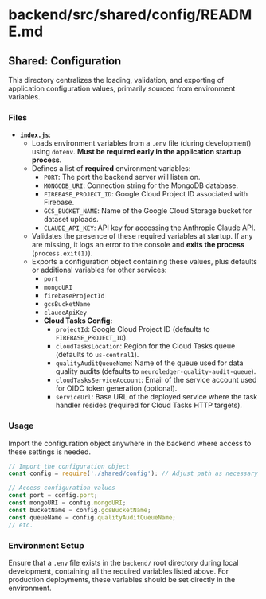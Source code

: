 # backend/src/shared/config/README.md

## Shared: Configuration

This directory centralizes the loading, validation, and exporting of application configuration values, primarily sourced from environment variables.

### Files

*   **`index.js`**:
    *   Loads environment variables from a `.env` file (during development) using `dotenv`. **Must be required early in the application startup process.**
    *   Defines a list of **required** environment variables:
        *   `PORT`: The port the backend server will listen on.
        *   `MONGODB_URI`: Connection string for the MongoDB database.
        *   `FIREBASE_PROJECT_ID`: Google Cloud Project ID associated with Firebase.
        *   `GCS_BUCKET_NAME`: Name of the Google Cloud Storage bucket for dataset uploads.
        *   `CLAUDE_API_KEY`: API key for accessing the Anthropic Claude API.
    *   Validates the presence of these required variables at startup. If any are missing, it logs an error to the console and **exits the process** (`process.exit(1)`).
    *   Exports a configuration object containing these values, plus defaults or additional variables for other services:
        *   `port`
        *   `mongoURI`
        *   `firebaseProjectId`
        *   `gcsBucketName`
        *   `claudeApiKey`
        *   **Cloud Tasks Config:**
            *   `projectId`: Google Cloud Project ID (defaults to `FIREBASE_PROJECT_ID`).
            *   `cloudTasksLocation`: Region for the Cloud Tasks queue (defaults to `us-central1`).
            *   `qualityAuditQueueName`: Name of the queue used for data quality audits (defaults to `neuroledger-quality-audit-queue`).
            *   `cloudTasksServiceAccount`: Email of the service account used for OIDC token generation (optional).
            *   `serviceUrl`: Base URL of the deployed service where the task handler resides (required for Cloud Tasks HTTP targets).

### Usage

Import the configuration object anywhere in the backend where access to these settings is needed.

```javascript
// Import the configuration object
const config = require('./shared/config'); // Adjust path as necessary

// Access configuration values
const port = config.port;
const mongoURI = config.mongoURI;
const bucketName = config.gcsBucketName;
const queueName = config.qualityAuditQueueName;
// etc.
```

### Environment Setup

Ensure that a `.env` file exists in the `backend/` root directory during local development, containing all the required variables listed above. For production deployments, these variables should be set directly in the environment.
